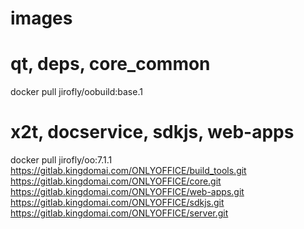 # images

# qt, deps, core_common
docker pull jirofly/oobuild:base.1

# x2t, docservice, sdkjs, web-apps 
docker pull jirofly/oo:7.1.1
https://gitlab.kingdomai.com/ONLYOFFICE/build_tools.git
https://gitlab.kingdomai.com/ONLYOFFICE/core.git
https://gitlab.kingdomai.com/ONLYOFFICE/web-apps.git
https://gitlab.kingdomai.com/ONLYOFFICE/sdkjs.git
https://gitlab.kingdomai.com/ONLYOFFICE/server.git

